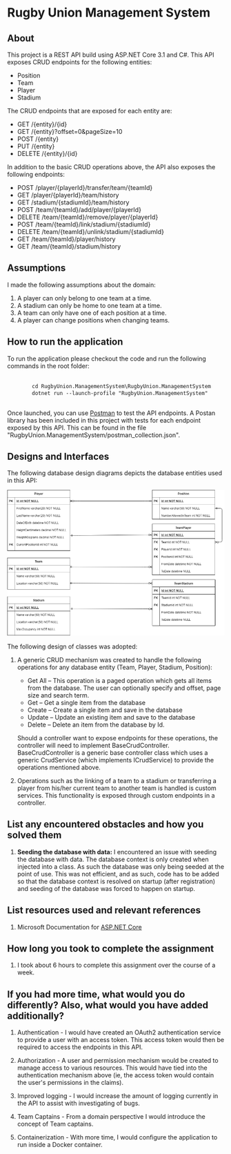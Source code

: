 # Rugby Union Management System

<h2>About</h2>

This project is a REST API build using ASP.NET Core 3.1 and C#. This API exposes CRUD endpoints for the following entities:

* Position
* Team
* Player
* Stadium

The CRUD endpoints that are exposed for each entity are:

* GET 		/{entity}/{id}
* GET 		/{entity}?offset=0&pageSize=10
* POST 		/{entity}
* PUT 		/{entity}
* DELETE 	/{entity}/{id}

In addition to the basic CRUD operations above, the API also exposes the following endpoints:

* POST		/player/{playerId}/transfer/team/{teamId}
* GET		/player/{playerId}/team/history
* GET 		/stadium/{stadiumId}/team/history
* POST		/team/{teamId}/add/player/{playerId}
* DELETE	/team/{teamId}/remove/player/{playerId}
* POST		/team/{teamId}/link/stadium/{stadiumId}
* DELETE	/team/{teamId}/unlink/stadium/{stadiumId}
* GET		/team/{teamId}/player/history
* GET		/team/{teamId}/stadium/history

<h2>Assumptions</h2>

I made the following assumptions about the domain:

1.	A player can only belong to one team at a time.
2.	A stadium can only be home to one team at a time.
3.	A team can only have one of each position at a time.
4.	A player can change positions when changing teams.

<h2>How to run the application</h2>

To run the application please checkout the code and run the following commands in the root folder:

<pre>
	<code>
		cd RugbyUnion.ManagementSystem\RugbyUnion.ManagementSystem
		dotnet run --launch-profile "RugbyUnion.ManagementSystem"
	</code>
</pre>

Once launched, you can use [Postman](https://www.postman.com/) to test the API endpoints. A Postan library has been included in this project with tests for each endpoint exposed by this API. This can be found in the file "RugbyUnion.ManagementSystem/postman_collection.json".

<h2>Designs and Interfaces</h2>

The following database design diagrams depicts the database entities used in this API:

![Database Diagram](db_diagram.png "Database Diagram")

The following design of classes was adopted:

1.	A generic CRUD mechanism was created to handle the following operations for any database entity (Team, Player, Stadium, Position):
    
	* Get All – This operation is a paged operation which gets all items from the database. The user can optionally specify and offset, page size and search term.
    * Get – Get a single item from the database
    * Create – Create a single item and save in the database
    * Update – Update an existing item and save to the database
    * Delete – Delete an item from the database by Id.
	
	Should a controller want to expose endpoints for these operations, the controller will need to implement BaseCrudController. BaseCrudController is a generic base controller class which uses a generic CrudService (which implements ICrudService) to provide the operations mentioned above. 

2.	Operations such as the linking of a team to a stadium or transferring a player from his/her current team to another team is handled is custom services. This functionality is 
	exposed through custom endpoints in a controller.

<h2>List any encountered obstacles and how you solved them</h2>

1. **Seeding the database with data:** I encountered an issue with seeding the database with data. The database context is only created when injected into a class. As such the database was only being seeded at the point of use. This was not efficient, and as such, code has to be added so that the database context is resolved on startup (after registration) and seeding of the database was forced to happen on startup.

<h2>List resources used and relevant references</h2>

1. Microsoft Documentation for [ASP.NET Core](https://docs.microsoft.com/en-us/aspnet/core/?view=aspnetcore-5.0)

<h2>How long you took to complete the assignment</h2>

1. I took about 6 hours to complete this assignment over the course of a week.

<h2>If you had more time, what would you do differently? Also, what would you have added additionally?</h2>

1. Authentication - I would have created an OAuth2 authentication service to provide a user with an access token. This access token would then be required to access the endpoints in this API.

2. Authorization - A user and permission mechanism would be created to manage access to various resources. This would have tied into the authentication mechanism above (ie, the access token would contain the user's permissions in the claims).

3. Improved logging - I would increase the amount of logging currently in the API to assist with investigating of bugs.

4. Team Captains - From a domain perspective I would introduce the concept of Team captains.

5. Containerization - With more time, I would configure the application to run inside a Docker container.